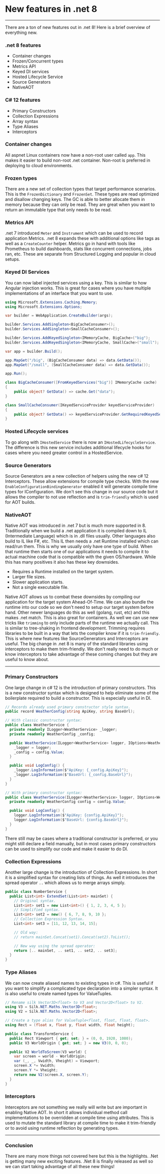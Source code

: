# New features in .net 8
---

There are a ton of new features out in .net 8! Here is a brief overview of everything new.

### .net 8 features

- Container changes
- Frozen/Concurrent types
- Metrics API
- Keyed DI services
- Hosted Lifecycle Service
- Source Generators
- NativeAOT

### C# 12 features

- Primary Constructors
- Collection Expressions
- Array syntax
- Type Aliases
- Interceptors

### Container changes

All aspnet Linux containers now have a non-root user called `app`. This makes it easier to build non-root .net container. Non-root is preferred in deploying to cloud environments.

### Frozen types

There are a new set of collection types that target performance scenarios. This is the `FrozenDictionary` and `FrozenSet`. These types are read optimized and disallow changing keys. The GC is able to better allocate them in memory because they can only be read. They are great when you want to return an immutable type that only needs to be read.

### Metrics API

.net 7 introduced `Meter` and `Instrument` which can be used to record application Metrics. .net 8 expands these with additional options like tags as well as a `CreateCounter` helper. Metrics go in hand with tools like Prometheus to build dashboards, stats like concurrent connections, jobs ran, etc. These are separate from Structured Logging and popular in cloud setups.

### Keyed DI Services

You can now label injected services using a key. This is similar to how Angular injection works. This is great for cases where you have multiple implementations of an interface that you want to use.

```csharp
using Microsoft.Extensions.Caching.Memory;
using Microsoft.Extensions.Options;

var builder = WebApplication.CreateBuilder(args);

builder.Services.AddSingleton<BigCacheConsumer>();
builder.Services.AddSingleton<SmallCacheConsumer>();

builder.Services.AddKeyedSingleton<IMemoryCache, BigCache>("big");
builder.Services.AddKeyedSingleton<IMemoryCache, SmallCache>("small");

var app = builder.Build();

app.MapGet("/big", (BigCacheConsumer data) => data.GetData());
app.MapGet("/small", (SmallCacheConsumer data) => data.GetData());

app.Run();

class BigCacheConsumer([FromKeyedServices("big")] IMemoryCache cache)
{
    public object? GetData() => cache.Get("data");
}

class SmallCacheConsumer(IKeyedServiceProvider keyedServiceProvider)
{
    public object? GetData() => keyedServiceProvider.GetRequiredKeyedService<IMemoryCache>("small");
}
```

### Hosted Lifecycle services

To go along with `IHostedService` there is now an `IHostedLifecycleService`. The difference is this new service includes additional lifecycle hooks for cases where you need greater control in a HostedService.

### Source Generators

Source Generators are a new collection of helpers using the new c# 12 Interceptors. These allow extensions for compile type checks. With the new `EnableConfigurationBindingGenerator` enabled it will generate compile time types for IConfiguration. We don't see this change in our source code but it allows the compiler to not use reflection and is `trim-friendly` which is used for AOT builds.

### NativeAOT

Native AOT was introduced in .net 7 but is much more supported in 8. Traditionally when we build a .net application it is compiled down to IL (Intermediate Language) which is in .dll files usually. Other languages also build to IL like F#, etc. This IL then needs a .net Runtime installed which can read/run them. This is why we usually only have one type of build. When that runtime then starts one of our applications it needs to compile it to actual machine code that is compatible with the given OS/hardware. While this has many positives it also has these key downsides.

- Requires a Runtime installed on the target system.
- Larger file sizes.
- Slower application starts.
- Not a single executable file.

Native AOT allows us to combat these downsides by compiling our application for the target system Ahead-Of-Time. We can also bundle the runtime into our code so we don't need to setup our target system before hand. Other newer languages do this as well (golang, rust, etc) and this makes .net match. This is also great for containers. As well we can use new tricks like `trimming` to only include parts of the runtime we actually call. This is similar to tree-shaking in frontend development. Trimming requires libraries to be built in a way that lets the compiler know if it is `trim-friendly`. This is where new features like SourceGenerators and Interceptors are useful. The big change in .net 8 is many of the standard libraries using interceptors to make them trim-friendly. We don't really need to do much or know interceptors to take advantage of these coming changes but they are useful to know about.

---

### Primary Constructors

One large change in c# 12 is the introduction of primary constructors. This is a new constructor syntax which is designed to help eliminate some of the boilerplate required to build a constructor. This is especially useful in DI.

```csharp
// Records already used primary constructor style syntax.
public record WeatherConfig(string ApiKey, string BaseUrl);

// With classic constructor syntax:
public class WeatherService {
  private readonly ILogger<WeatherService> _logger;
  private readonly WeatherConfig _config;

  public WeatherService(ILogger<WeatherService> logger, IOptions<WeatherConfig> config) {
    _logger = logger;
    _config = config.Value;
  }

  public void LogConfig() {
    _logger.LogInformation($"ApiKey: {_config.ApiKey}");
    _logger.LogInformation($"BaseUrl: {_config.BaseUrl}");
  }
}

// With primary constructor syntax:
public class WeatherService(ILogger<WeatherService> logger, IOptions<WeatherConfig> config) {
  private readonly WeatherConfig config = config.Value;

  public void LogConfig() {
    logger.LogInformation($"ApiKey: {config.ApiKey}");
    logger.LogInformation($"BaseUrl: {config.BaseUrl}");
  }
}
```

There still may be cases where a traditional constructor is preferred, or you might still declare a field manually, but in most cases primary constructors can be used to simplify our code and make it easier to do DI.

### Collection Expressions

Another large change is the introduction of Collection Expressions. In short it is a simplified syntax for creating lists of things. As well it introduces the spread operator `..` which allows us to merge arrays simply.

```csharp
public class NumberService {
  public List<int> ExtendSet(List<int> mainSet) {
    // Original syntax.
    List<int> set1 = new List<int>() { 1, 2, 3, 4, 5 };
    // Simplified syntax.
    List<int> set2 = new() { 6, 7, 8, 9, 10 };
    // Collection Expression Syntax.
    List<int> set3 = [11, 12, 13, 14, 15];

    // Old way:
    // return mainSet.Concat(set1).Concat(set2).ToList();

    // New way using the spread operator:
    return [.. mainSet, .. set1, .. set2, .. set3];
  }
}
```

### Type Aliases

We can now create aliased names to existing types in c#. This is useful if you want to simplify a complicated type declaration into a simpler syntax. It is also useful to create named types for ValueTuples.

```csharp
// Rename silk Vector3D<float> to V3 and Vector2D<float> to V2.
using V3 = Silk.NET.Maths.Vector3D<float>;
using V2 = Silk.NET.Maths.Vector2D<float>;

// Create a type alias for ValueTuple<float, float, float, float>.
using Rect = (float x, float y, float width, float height);

public class TransformService {
  public Rect Viewport { get; set; } = (0, 0, 1920, 1080);
  public V3 WorldOrigin { get; set; } = new V3(0, 0, 0);

  public V2 WorldToScreen(V3 world) {
    var screen = world - WorldOrigin;
    var (_, _, Vwidth, Vheight) = Viewport;
    screen.X *= Vwidth;
    screen.Y *= Vheight;
    return new V2(screen.X, screen.Y);
  }
}
```

### Interceptors

Interceptors are not something we really will write but are important in enabling Native AOT. In short it allows individual method call implementations to be overridden at compile time using attributes. This is used to mutate the standard library at compile time to make it trim-friendly or to avoid using runtime reflection by generating types.

---

### Conclusion

There are many more things not covered here but this is the highlights. .Net is getting many new exciting features. .Net 8 is finally released as well so we can start taking advantage of all these new things!
